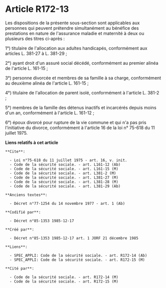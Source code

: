 # Article R172-13

Les dispositions de la présente sous-section sont applicables aux personnes qui peuvent prétendre simultanément au bénéfice
des prestations en nature de l'assurance maladie et maternité à deux ou plusieurs des titres ci-après : 

1°) titulaire de l'allocation aux adultes handicapés, conformément aux articles L. 381-27 à L. 381-29 ; 

2°) ayant droit d'un assuré social décédé, conformément au premier alinéa de l'article L. 161-15 ; 

3°) personne divorcée et membres de sa famille à sa charge, conformément au deuxième alinéa de l'article L. 161-15 ; 

4°) titulaire de l'allocation de parent isolé, conformément à l'article L. 381-2 ; 

5°) membres de la famille des détenus inactifs et incarcérés depuis moins d'un an, conformément à l'article L. 161-12 ; 

6°) époux divorcé pour rupture de la vie commune et qui n'a pas pris l'initiative du divorce, conformément à l'article 16 de
la loi n° 75-618 du 11 juillet 1975.

**Liens relatifs à cet article**

	**Cite**:

	  - Loi n°75-618 du 11 juillet 1975 - art. 16, v. init.
	  - Code de la sécurité sociale. - art. L161-12 (Ab)
	  - Code de la sécurité sociale. - art. L161-15 (M)
	  - Code de la sécurité sociale. - art. L381-2 (M)
	  - Code de la sécurité sociale. - art. L381-27 (M)
	  - Code de la sécurité sociale. - art. L381-28 (M)
	  - Code de la sécurité sociale. - art. L381-29 (Ab)

	**Anciens textes**:

	  - Décret n°77-1254 du 14 novembre 1977 - art. 1 (Ab)

	**Codifié par**:

	  - Décret n°85-1353 1985-12-17

	**Créé par**:

	  - Décret n°85-1353 1985-12-17 art. 1 JORF 21 décembre 1985

	**Liens**:

	  - SPEC_APPLI: Code de la sécurité sociale. - art. R172-14 (Ab)
	  - SPEC_APPLI: Code de la sécurité sociale. - art. R172-15 (M)

	**Cité par**:

	  - Code de la sécurité sociale. - art. R172-14 (M)
	  - Code de la sécurité sociale. - art. R172-15 (M)

